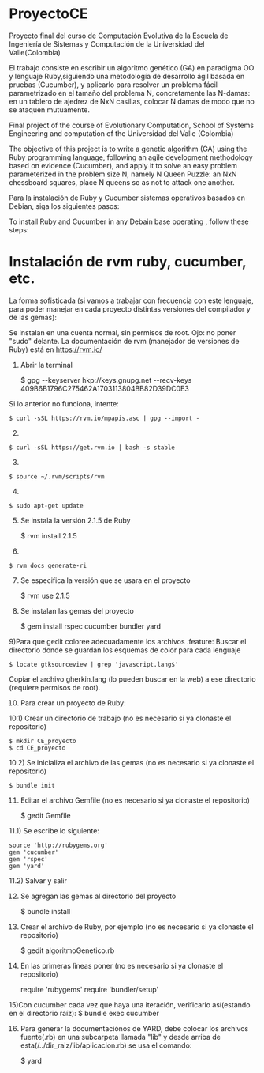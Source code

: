 # ProyectoCE
Proyecto final del curso de Computación Evolutiva de la Escuela de Ingeniería de Sistemas y Computación de la Universidad del Valle(Colombia)

El trabajo consiste en escribir un algoritmo genético (GA) en paradigma OO y lenguaje Ruby,siguiendo una metodología de desarrollo ágil basada en pruebas (Cucumber), y aplicarlo para resolver un problema fácil parametrizado en el tamaño del problema N, concretamente las N-damas: 
en un tablero de ajedrez de NxN casillas, colocar N damas de modo que no se ataquen mutuamente. 



Final project of the course of Evolutionary Computation, School of Systems Engineering and computation of the Universidad del Valle (Colombia)

The objective of this project is to write a genetic algorithm (GA) using the Ruby programming language, following an agile development methodology based on evidence (Cucumber), and apply it to solve an easy problem parameterized in the problem size N, namely N Queen Puzzle:
an NxN chessboard squares, place N queens so as not to attack one another.


Para la instalación de Ruby y Cucumber sistemas operativos basados en Debian, siga los siguientes pasos:


To install Ruby and Cucumber in any Debain base operating , follow these steps:


# Instalación de rvm  ruby, cucumber, etc.
La forma sofisticada (si vamos a trabajar con frecuencia con este lenguaje, para poder manejar en cada proyecto distintas versiones del compilador y de las gemas):

Se instalan en una cuenta normal, sin permisos de root. Ojo: no poner "sudo" delante. La documentación de rvm (manejador de versiones de Ruby) está en https://rvm.io/


1) Abrir la terminal

	$ gpg --keyserver hkp://keys.gnupg.net --recv-keys 409B6B1796C275462A1703113804BB82D39DC0E3

Si lo anterior no funciona, intente:

	$ curl -sSL https://rvm.io/mpapis.asc | gpg --import -

2) 

	$ curl -sSL https://get.rvm.io | bash -s stable

3)

	$ source ~/.rvm/scripts/rvm

4)

	$ sudo apt-get update

5) Se instala la versión 2.1.5 de Ruby

	$ rvm install 2.1.5

6)

	$ rvm docs generate-ri

7) Se especifica la versión que se usara en el proyecto

	$ rvm use 2.1.5

8) Se instalan las gemas del proyecto

	$ gem install rspec cucumber bundler yard

9)Para que gedit coloree adecuadamente los archivos .feature:
Buscar el directorio donde se guardan los esquemas de color para cada lenguaje

	$ locate gtksourceview | grep 'javascript.lang$'

Copiar el archivo gherkin.lang (lo pueden buscar en la web) a ese directorio (requiere permisos de root).

10) Para crear un proyecto de Ruby:

10.1) Crear un directorio de trabajo (no es necesario si ya clonaste el repositorio)
	
	$ mkdir CE_proyecto
	$ cd CE_proyecto

10.2) Se inicializa el archivo de las gemas (no es necesario si ya clonaste el repositorio)
	
	$ bundle init

11) Editar el archivo Gemfile (no es necesario si ya clonaste el repositorio)

	$ gedit Gemfile

11.1) Se escribe lo siguiente:
	
	source 'http://rubygems.org'
	gem 'cucumber'
	gem 'rspec'
	gem 'yard'

11.2) Salvar y salir

12) Se agregan las gemas al directorio del proyecto

	$ bundle install

13) Crear el archivo de Ruby, por ejemplo (no es necesario si ya clonaste el repositorio)

	$ gedit algoritmoGenetico.rb 

14) En las primeras lìneas poner (no es necesario si ya clonaste el repositorio)

	require 'rubygems'
	require 'bundler/setup'

15)Con cucumber cada vez que haya una iteración, verificarlo así(estando en el directorio raíz):
	$ bundle exec cucumber 

16) Para generar la documentaciónos de YARD, debe colocar los archivos fuente(.rb) en una subcarpeta llamada "lib" y 
desde arriba de esta(/../dir_raiz/lib/aplicacion.rb) se usa el comando:

	$ yard
